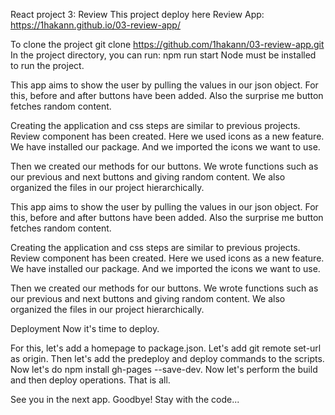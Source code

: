React project 3: Review This project deploy here Review App: https://1hakann.github.io/03-review-app/

To clone the project git clone https://github.com/1hakann/03-review-app.git In the project directory, you can run: npm run start Node must be installed to run the project.

This app aims to show the user by pulling the values in our json object. For this, before and after buttons have been added. Also the surprise me button fetches random content.

Creating the application and css steps are similar to previous projects. Review component has been created. Here we used icons as a new feature. We have installed our package. And we imported the icons we want to use.

Then we created our methods for our buttons. We wrote functions such as our previous and next buttons and giving random content. We also organized the files in our project hierarchically.

This app aims to show the user by pulling the values in our json object. For this, before and after buttons have been added. Also the surprise me button fetches random content.

Creating the application and css steps are similar to previous projects. Review component has been created. Here we used icons as a new feature. We have installed our package. And we imported the icons we want to use.

Then we created our methods for our buttons. We wrote functions such as our previous and next buttons and giving random content. We also organized the files in our project hierarchically.

Deployment
Now it's time to deploy.

For this, let's add a homepage to package.json. Let's add git remote set-url as origin. Then let's add the predeploy and deploy commands to the scripts. Now let's do npm install gh-pages --save-dev. Now let's perform the build and then deploy operations. That is all.

See you in the next app. Goodbye! Stay with the code...